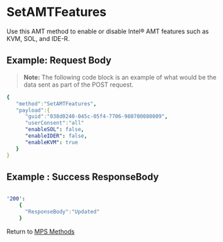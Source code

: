 # SetAMTFeatures

Use this AMT method to enable or disable Intel&reg; AMT features such as KVM, SOL, and IDE-R.

## Example: Request Body

>**Note:** The following code block is an example of what would be the data sent as part of the POST request. 

``` yaml
{  
   "method":"SetAMTFeatures",
   "payload":{  
      "guid":"038d0240-045c-05f4-7706-980700080009",
      "userConsent":"all"
      "enableSOL": false,
      "enableIDER": false,
      "enableKVM": true
   }
}
```
## Example : Success ResponseBody

``` yaml

'200':
    {
      "ResponseBody":"Updated"
    }

```

Return to [MPS Methods](../indexMPS.md)
